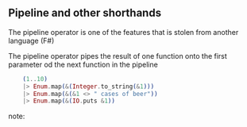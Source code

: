 ##  Pipeline and other shorthands

The pipeline operator is one of the features that is stolen from another language (F#)

The pipeline operator pipes the result of one function onto the first parameter od the next function in the pipeline

```elixir
    (1..10) 
    |> Enum.map(&(Integer.to_string(&1))) 
    |> Enum.map(&(&1 <> " cases of beer")) 
    |> Enum.map(&(IO.puts &1))

```

note:
    